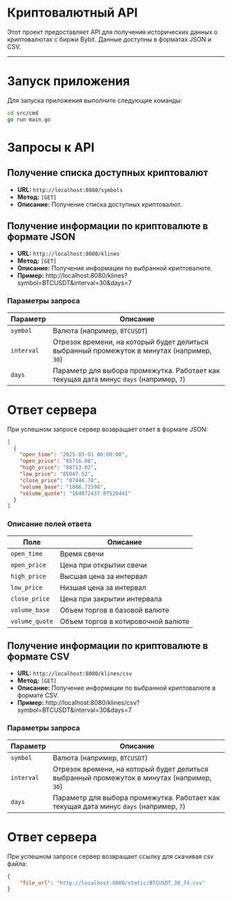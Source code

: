 # Криптовалютный API

Этот проект предоставляет API для получения исторических данных о криптовалютах с биржи Bybit. Данные доступны в форматах JSON и CSV.

---


# Запуск приложения

Для запуска приложения выполните следующие команды:

```bash
cd src/cmd
go run main.go
```

# Запросы к API

## Получение списка доступных криптовалют

- **URL:** `http://localhost:8080/symbols`
- **Метод:** `[GET]`
- **Описание:** Получение списка доступных криптовалют.

## Получение информации по криптовалюте в формате JSON

- **URL:** `http://localhost:8080/klines`
- **Метод:** `[GET]`
- **Описание:** Получение информации по выбранной криптовалюте.
- **Пример:** http://localhost:8080/klines?symbol=BTCUSDT&interval=30&days=7

### Параметры запроса

| Параметр | Описание |
|-----------|----------|
| `symbol`  | Валюта (например, `BTCUSDT`) |
| `interval`| Отрезок времени, на который будет делиться выбранный промежуток в минутах (например, `30`) |
| `days`    | Параметр для выбора промежутка. Работает как текущая дата минус `days` (например, `7`) |

# Ответ сервера

При успешном запросе сервер возвращает ответ в формате JSON:

```json
[
  {
    "open_time": "2025-03-01 00:00:00",
    "open_price": "85716.08",
    "high_price": "88713.02",
    "low_price": "85047.52",
    "close_price": "87446.78",
    "volume_base": "1886.71598",
    "volume_quote": "164072437.87526441"
  }
]
```

### Описание полей ответа

| Поле          | Описание |
|---------------|----------|
| `open_time`   | Время свечи |
| `open_price`  | Цена при открытии свечи |
| `high_price`  | Высшая цена за интервал |
| `low_price`   | Низшая цена за интервал |
| `close_price` | Цена при закрытии интервала |
| `volume_base` | Объем торгов в базовой валюте |
| `volume_quote`| Объем торгов в котировочной валюте |

## Получение информации по криптовалюте в формате CSV

- **URL:** `http://localhost:8080/klines/csv`
- **Метод:** `[GET]`
- **Описание:** Получение информации по выбранной криптовалюте в формате CSV.
- **Пример:** http://localhost:8080/klines/csv?symbol=BTCUSDT&interval=30&days=7

### Параметры запроса

| Параметр | Описание |
|-----------|----------|
| `symbol`  | Валюта (например, `BTCUSDT`) |
| `interval`| Отрезок времени, на который будет делиться выбранный промежуток в минутах (например, `30`) |
| `days`    | Параметр для выбора промежутка. Работает как текущая дата минус `days` (например, `7`) |

# Ответ сервера

При успешном запросе сервер возвращает ссылку для скачивая csv файла:

```json
{
    "file_url": "http://localhost:8080/static/BTCUSDT_30_7d.csv"
}
```